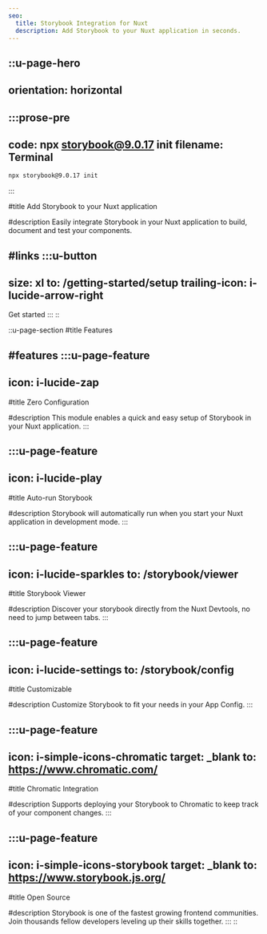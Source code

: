 ```yaml
---
seo:
  title: Storybook Integration for Nuxt
  description: Add Storybook to your Nuxt application in seconds.
---
```


::u-page-hero
---
orientation: horizontal
---
  :::prose-pre
  ---
  code: npx storybook@9.0.17 init
  filename: Terminal
  ---
  ```bash
  npx storybook@9.0.17 init
  ```
  :::

#title
Add <span class="text-french-rose-500">Storybook</span> to your Nuxt application

#description
Easily integrate Storybook in your Nuxt application to build, document and test your components.

#links
  :::u-button
  ---
  size: xl
  to: /getting-started/setup
  trailing-icon: i-lucide-arrow-right
  ---
  Get started
  :::
::

::u-page-section
#title
Features

#features
  :::u-page-feature
  ---
  icon: i-lucide-zap
  ---
  #title
  Zero Configuration
  
  #description
  This module enables a quick and easy setup of Storybook in your Nuxt application.
  :::

  :::u-page-feature
  ---
  icon: i-lucide-play
  ---
  #title
  Auto-run Storybook
  
  #description
  Storybook will automatically run when you start your Nuxt application in development mode.
  :::

  :::u-page-feature
  ---
  icon: i-lucide-sparkles
  to: /storybook/viewer
  ---
  #title
  Storybook Viewer
  
  #description
  Discover your storybook directly from the Nuxt Devtools, no need to jump between tabs.
  :::

  :::u-page-feature
  ---
  icon: i-lucide-settings
  to: /storybook/config
  ---
  #title
  Customizable
  
  #description
  Customize Storybook to fit your needs in your App Config.
  :::

  :::u-page-feature
  ---
  icon: i-simple-icons-chromatic
  target: _blank
  to: https://www.chromatic.com/
  ---
  #title
  Chromatic Integration
  
  #description
  Supports deploying your Storybook to Chromatic to keep track of your component changes.
  :::

  :::u-page-feature
  ---
  icon: i-simple-icons-storybook
  target: _blank
  to: https://www.storybook.js.org/
  ---
  #title
  Open Source
  
  #description
  Storybook is one of the fastest growing frontend communities. Join thousands fellow developers leveling up their skills together.
  :::
::
